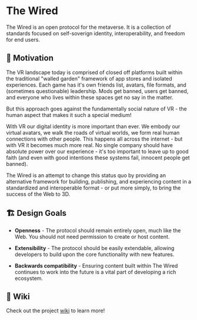 # The Wired

The Wired is an open protocol for the metaverse.
It is a collection of standards focused on self-soverign identity, interoperability, and freedom for end users.

## 🤔 Motivation

The VR landscape today is comprised of closed off platforms built within the traditional "walled garden" framework of app stores and isolated experiences.
Each game has it's own friends list, avatars, file formats, and (sometimes questionable) leadership.
Mods get banned, users get banned, and everyone who lives within these spaces get no say in the matter.

But this approach goes against the fundamentally social nature of VR - the human aspect that makes it such a special medium!

With VR our digital identity is more important than ever.
We embody our virtual avatars, we walk the roads of virtual worlds, we form real human connections with other people.
This happens all across the internet - but with VR it becomes much more real.
No single company should have absolute power over our experience - it's too important to
leave up to good faith (and even with good intentions these systems fail, innocent people get banned).

The Wired is an attempt to change this status quo by providing an alternative framework for building, publishing,
and experiencing content in a standardized and interoperable format - or put more simply, to bring the success of the Web to 3D.

## 🏗️ Design Goals

- **Openness** - The protocol should remain entirely open, much like the Web.
You should not need permission to create or host content.

- **Extensibility** - The protocol should be easily extendable,
allowing developers to build upon the core functionality with new features.

- **Backwards compatibility** - Ensuring content built within The Wired continues to work into the future
is a vital part of developing a rich ecosystem.

## 📖 Wiki

Check out the project [wiki](https://github.com/unavi-xyz/wired-protocol/wiki) to learn more!
